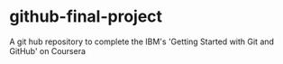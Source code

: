 # github-final-project
A git hub repository to complete the IBM's  'Getting Started with Git and GitHub' on Coursera
